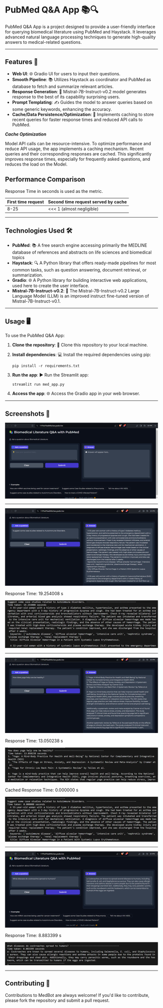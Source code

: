 # PubMed Q&A App 📚🔍

PubMed Q&A App is a project designed to provide a user-friendly interface for querying biomedical literature using PubMed and Haystack. It leverages advanced natural language processing techniques to generate high-quality answers to medical-related questions.

---

## Features 🚀

- **Web UI**: 🌐 Gradio UI for users to input their questions.
- **Smooth Pipeline**: 📚 Utilizes Haystack as coordinator and PubMed as database to fetch and summarize relevant articles.
- **Response Generation**: 💭 Mistral-7B-Instruct-v0.2 model generates response to the best of its capability surprising users.
- **Prompt Templating**: ✍️ Guides the model to answer queries based on some generic keywords, enhancing the accuracy.
- **Cache/Data Persistence/Optimization**: 💾 Implements caching to store recent queries for faster response times and reduced API calls to PubMed.

***Cache Optimization***

Model API calls can be resource-intensive. To optimize performance and reduce API usage, the app implements a caching mechanism. Recent queries and their corresponding responses are cached. This significantly improves response times, especially for frequently asked questions, and reduces the load on the Model.

## Performance Comparison

Response Time in seconds is used as the metric.

First time request  | Second time request served by cache
------------- | -------------
8-25   | <<< 1 (almost negligible)

---

## Technologies Used 🛠️

- **PubMed**: 📚 A free search engine accessing primarily the MEDLINE database of references and abstracts on life sciences and biomedical topics
- **Haystack**: 🔍 A Python library that offers ready-made pipelines for most common tasks, such as question answering, document retrieval, or summarization.
- **Gradio**: 🌐 A Python library for building interactive web applications, used here to create the user interface.
- **Mistral-7B-Instruct-v0.2**: 🔐 The Mistral-7B-Instruct-v0.2 Large Language Model (LLM) is an improved instruct fine-tuned version of Mistral-7B-Instruct-v0.1.
---

## Usage 🖥️

To use the PubMed Q&A App:

1. **Clone the repository**: 📁 Clone this repository to your local machine.
2. **Install dependencies**: 💻 Install the required dependencies using pip:

   ```
   pip install -r requirements.txt
   ```

3. **Run the app**: ▶️ Run the Streamlit app:

   ```
   streamlit run med_app.py
   ```

4. **Access the app**: 🌐 Access the Gradio app in your web browser.

---
## Screenshots 📸

![Home Screen](https://github.com/SrijanShovit/MedBot/blob/main/img/home_screen.png)

---

![Q1](https://github.com/SrijanShovit/MedBot/blob/main/img/q1.png)

Response Time: 19.254008 s

![Q1 resp](https://github.com/SrijanShovit/MedBot/blob/main/img/q1_response.png)

---

![Q2](https://github.com/SrijanShovit/MedBot/blob/main/img/q2.png)

Response Time: 13.050238 s

![Q2 resp](https://github.com/SrijanShovit/MedBot/blob/main/img/q2_response.png)

Cached Response Time: 0.000000 s

![Q2_resp2](https://github.com/SrijanShovit/MedBot/blob/main/img/q2_resp2.png)

---

![Q3](https://github.com/SrijanShovit/MedBot/blob/main/img/q3.png)

Response Time: 8.883399 s

![Q3 resp](https://github.com/SrijanShovit/MedBot/blob/main/img/q3_resp.png)

---

## Contributing 🤝

Contributions to MedBot are always welcome! If you'd like to contribute, please fork the repository and submit a pull request.
